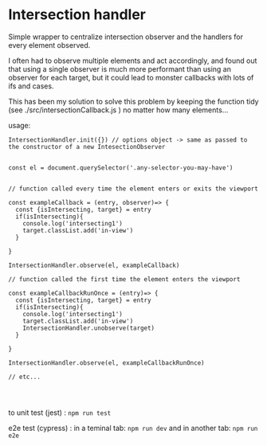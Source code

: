 # Intersection handler




Simple wrapper to centralize intersection observer and the handlers for every element observed.

I often had to observe multiple elements and act accordingly, and found out that using a single observer is much more performant than using an observer for each target, but it could lead to monster callbacks with lots of ifs and cases.

This has been my solution to solve this problem by keeping the function tidy (see ./src/intersectionCallback.js ) no matter how many elements...



usage:

```
IntersectionHandler.init({}) // options object -> same as passed to the constructor of a new IntesectionObserver 


const el = document.querySelector('.any-selector-you-may-have')


// function called every time the element enters or exits the viewport

const exampleCallback = (entry, observer)=> {
  const {isIntersecting, target} = entry
  if(isIntersecting){
    console.log('intersecting1')
    target.classList.add('in-view')
  }
  
}

IntersectionHandler.observe(el, exampleCallback)

// function called the first time the element enters the viewport

const exampleCallbackRunOnce = (entry)=> {
  const {isIntersecting, target} = entry
  if(isIntersecting){
    console.log('intersecting1')
    target.classList.add('in-view')
    IntersectionHandler.unobserve(target)
  }
  
}

IntersectionHandler.observe(el, exampleCallbackRunOnce)

// etc...




```


to unit test (jest) : `npm run test`  

e2e test (cypress) : in a teminal tab: `npm run dev` and in another tab:  `npm run e2e`